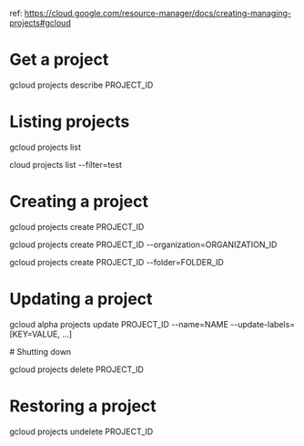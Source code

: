 ref: https://cloud.google.com/resource-manager/docs/creating-managing-projects#gcloud

# Get a project

gcloud projects describe PROJECT_ID

# Listing projects

gcloud projects list

cloud projects list --filter=test

# Creating a project

gcloud projects create PROJECT_ID

gcloud projects create PROJECT_ID --organization=ORGANIZATION_ID

gcloud projects create PROJECT_ID --folder=FOLDER_ID

# Updating a project

gcloud alpha projects update PROJECT_ID
--name=NAME
--update-labels=[KEY=VALUE, ...]

# Shutting down

gcloud projects delete PROJECT_ID

# Restoring a project

gcloud projects undelete PROJECT_ID
